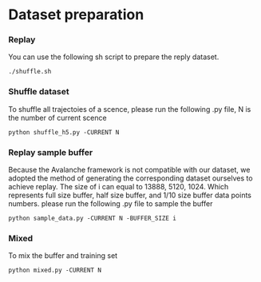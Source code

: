 # Dataset preparation

### Replay
You can use the following sh script to prepare the reply dataset.
```
./shuffle.sh
```
### Shuffle dataset
To shuffle all trajectoies of a scence, please run the following .py file, N is the number of current scence
```
python shuffle_h5.py -CURRENT N
```
### Replay sample buffer
Because the Avalanche framework is not compatible with our dataset, we adopted the method of generating the corresponding dataset ourselves to achieve replay.
The size of i can equal to 13888, 5120, 1024. Which represents full size buffer, half size buffer, and 1/10 size buffer data points numbers.
please run the following .py file to sample the buffer
```
python sample_data.py -CURRENT N -BUFFER_SIZE i
```
### Mixed
To mix the buffer and training set
```
python mixed.py -CURRENT N
```
